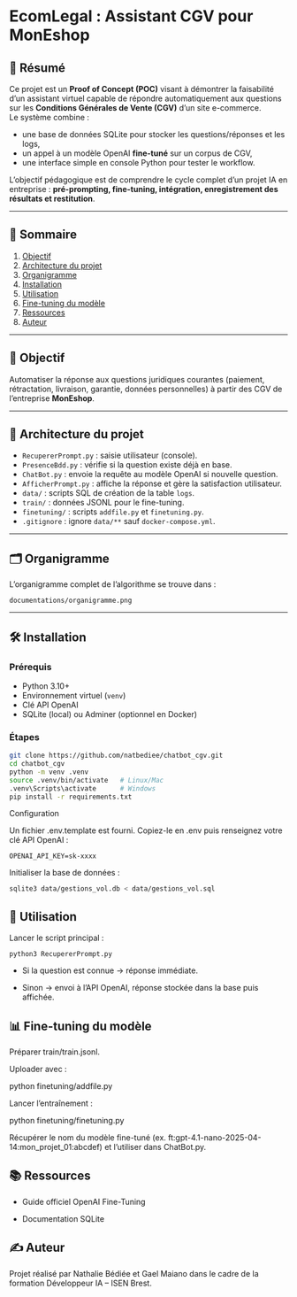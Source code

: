 # EcomLegal : Assistant CGV pour MonEshop

## 📖 Résumé
Ce projet est un **Proof of Concept (POC)** visant à démontrer la faisabilité d’un assistant virtuel capable de répondre automatiquement aux questions sur les **Conditions Générales de Vente (CGV)** d’un site e-commerce.  
Le système combine :  
- une base de données SQLite pour stocker les questions/réponses et les logs,  
- un appel à un modèle OpenAI **fine-tuné** sur un corpus de CGV,  
- une interface simple en console Python pour tester le workflow.  

L’objectif pédagogique est de comprendre le cycle complet d’un projet IA en entreprise : **pré-prompting, fine-tuning, intégration, enregistrement des résultats et restitution**.

---

## 📑 Sommaire
1. [Objectif](#-objectif)  
2. [Architecture du projet](#-architecture-du-projet)  
3. [Organigramme](#-organigramme)  
4. [Installation](#-installation)  
5. [Utilisation](#-utilisation)  
6. [Fine-tuning du modèle](#-fine-tuning-du-modèle)  
7. [Ressources](#-ressources)  
8. [Auteur](#-auteur)  

---

## 🎯 Objectif
Automatiser la réponse aux questions juridiques courantes (paiement, rétractation, livraison, garantie, données personnelles) à partir des CGV de l’entreprise **MonEshop**.

---

## 📂 Architecture du projet

- `RecupererPrompt.py` : saisie utilisateur (console).  
- `PresenceBdd.py` : vérifie si la question existe déjà en base.  
- `ChatBot.py` : envoie la requête au modèle OpenAI si nouvelle question.  
- `AfficherPrompt.py` : affiche la réponse et gère la satisfaction utilisateur.  
- `data/` : scripts SQL de création de la table `logs`.  
- `train/` : données JSONL pour le fine-tuning.  
- `finetuning/` : scripts `addfile.py` et `finetuning.py`.  
- `.gitignore` : ignore `data/**` sauf `docker-compose.yml`.  

---

## 🗂 Organigramme
L’organigramme complet de l’algorithme se trouve dans :  

`documentations/organigramme.png`

---

## 🛠 Installation

### Prérequis
- Python 3.10+  
- Environnement virtuel (`venv`)  
- Clé API OpenAI  
- SQLite (local) ou Adminer (optionnel en Docker)

### Étapes
```bash
git clone https://github.com/natbediee/chatbot_cgv.git
cd chatbot_cgv
python -m venv .venv
source .venv/bin/activate   # Linux/Mac
.venv\Scripts\activate      # Windows
pip install -r requirements.txt
```
Configuration

Un fichier .env.template est fourni. Copiez-le en .env puis renseignez votre clé API OpenAI :
```
OPENAI_API_KEY=sk-xxxx
```
Initialiser la base de données :
```bash
sqlite3 data/gestions_vol.db < data/gestions_vol.sql
```
## 🚀 Utilisation

Lancer le script principal :
```
python3 RecupererPrompt.py
```
- Si la question est connue → réponse immédiate.

- Sinon → envoi à l’API OpenAI, réponse stockée dans la base puis affichée.
  
## 📊 Fine-tuning du modèle

Préparer train/train.jsonl.

Uploader avec :

python finetuning/addfile.py


Lancer l’entraînement :

python finetuning/finetuning.py


Récupérer le nom du modèle fine-tuné (ex. ft:gpt-4.1-nano-2025-04-14:mon_projet_01:abcdef) et l’utiliser dans ChatBot.py.

## 📚 Ressources

- Guide officiel OpenAI Fine-Tuning

- Documentation SQLite

## ✍️ Auteur

Projet réalisé par Nathalie Bédiée et Gael Maiano
dans le cadre de la formation Développeur IA – ISEN Brest.
